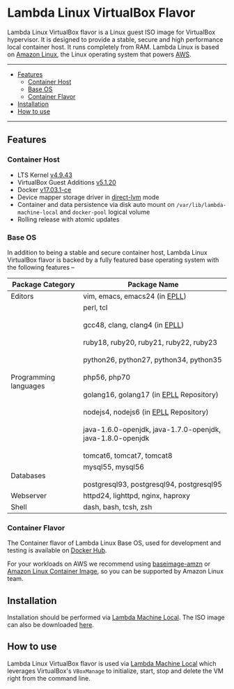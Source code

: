 # Lambda Linux VirtualBox Flavor

Lambda Linux VirtualBox flavor is a Linux guest ISO image for VirtualBox
hypervisor. It is designed to provide a stable, secure and high performance
local container host. It runs completely from RAM. Lambda Linux is based
on [Amazon Linux](https://aws.amazon.com/amazon-linux-ami/), the Linux operating
system that powers [AWS](https://aws.amazon.com/).

-----------------------------------------

  * [Features](#features)
    * [Container Host](#container_host)
    * [Base OS](#base_os)
    * [Container Flavor](#container_flavor)
  * [Installation](#installation)
  * [How to use](#how_to_use)

-----------------------------------------

<a name="features"></a>
## Features

<a name="container_host"></a>
### Container Host

* LTS Kernel [v4.9.43](https://cdn.kernel.org/pub/linux/kernel/v4.x/ChangeLog-4.9.43)
* VirtualBox Guest Additions [v5.1.20](http://download.virtualbox.org/virtualbox/5.1.20/)
* Docker [v17.03.1-ce](https://github.com/moby/moby/releases/tag/v17.03.1-ce)
* Device mapper storage driver in [direct-lvm](https://docs.docker.com/engine/userguide/storagedriver/device-mapper-driver) mode
* Container and data persistence via disk auto mount on `/var/lib/lambda-machine-local` and `docker-pool` logical volume
* Rolling release with atomic updates

<a name="base_os"></a>
### Base OS

In addition to being a stable and secure container host, Lambda Linux VirtualBox
flavor is backed by a fully featured base operating system with the following
features &ndash;

| Package Category | Package Name |
| --- | --- |
| Editors | vim, emacs, emacs24 (in [EPLL](https://lambda-linux.io/blog/2014/12/15/announcing-extra-packages-for-amazon-linux-and-lambda-linux-project/)) |
| Programming languages | perl, tcl <br><br>gcc48, clang, clang4 (in [EPLL](https://lambda-linux.io/blog/2014/12/15/announcing-extra-packages-for-amazon-linux-and-lambda-linux-project/)) <br><br>ruby18, ruby20, ruby21, ruby22, ruby23 <br><br>python26, python27, python34, python35 <br><br>php56, php70 <br><br>golang16, golang17 (in [EPLL](https://lambda-linux.io/blog/2014/12/15/announcing-extra-packages-for-amazon-linux-and-lambda-linux-project/) Repository) <br><br>nodejs4, nodejs6 (in [EPLL](https://lambda-linux.io/blog/2014/12/15/announcing-extra-packages-for-amazon-linux-and-lambda-linux-project/) Repository) <br><br>java-1.6.0-openjdk, java-1.7.0-openjdk, java-1.8.0-openjdk <br><br>tomcat6, tomcat7, tomcat8 |
| Databases | mysql55, mysql56 <br><br>postgresql93, postgresql94, postgresql95 |
| Webserver | httpd24, lighttpd, nginx, haproxy |
| Shell | dash, bash, tcsh, zsh |

<a name="container_flavor"></a>
### Container Flavor

The Container flavor of Lambda Linux Base OS, used for development and testing
is available
on [Docker Hub](https://hub.docker.com/r/lambdalinux/baseimage-lambda).

For your workloads on AWS we recommend
using [baseimage-amzn](https://github.com/lambda-linux/baseimage-amzn)
or
[Amazon Linux Container Image](http://docs.aws.amazon.com/AmazonECR/latest/userguide/amazon_linux_container_image.html),
so you can be supported by Amazon Linux team.

<a name="installation"></a>
## Installation

Installation should be performed
via
[Lambda Machine Local](https://github.com/lambda-linux/lambda-machine-local/releases).
The ISO image can also be
downloaded [here](https://github.com/lambda-linux/lambda-linux-vbox/releases).

<a name="how_to_use"></a>
## How to use

Lambda Linux VirtualBox flavor is used
via
[Lambda Machine Local](https://github.com/lambda-linux/lambda-machine-local/releases) which
leverages VirtualBox's `VBoxManage` to initialize, start, stop and delete the VM
right from the command line.
